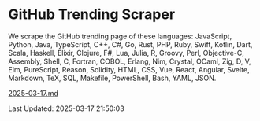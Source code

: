 # GitHub Trending Scraper

We scrape the GitHub trending page of these languages: JavaScript, Python, Java, TypeScript, C++, C#, Go, Rust, PHP, Ruby, Swift, Kotlin, Dart, Scala, Haskell, Elixir, Clojure, F#, Lua, Julia, R, Groovy, Perl, Objective-C, Assembly, Shell, C, Fortran, COBOL, Erlang, Nim, Crystal, OCaml, Zig, D, V, Elm, PureScript, Reason, Solidity, HTML, CSS, Vue, React, Angular, Svelte, Markdown, TeX, SQL, Makefile, PowerShell, Bash, YAML, JSON.

[2025-03-17.md](https://github.com/yangwenmai/github-trending-backup/blob/master/2025-03-17.md)

Last Updated: 2025-03-17 21:50:03